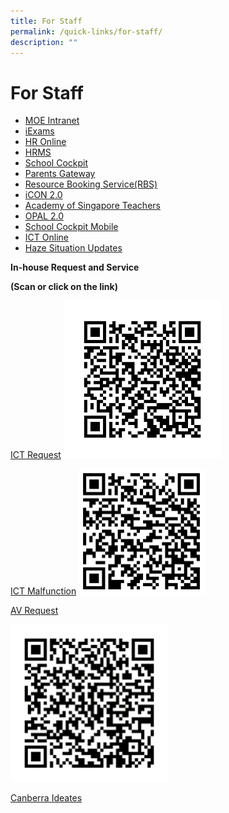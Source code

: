 ```yaml
---
title: For Staff
permalink: /quick-links/for-staff/
description: ""
---
```

# For Staff

* [MOE Intranet](http://intranet.moe.gov.sg/Pages/Home.aspx)
* [iExams](https://iexams.moe.gov.sg/xe/login.do)
* [HR Online](http://intranet.moe.gov.sg/hronline/Pages/Home.aspx)
* [HRMS](https://hrms.moe.gov.sg/CSTBsapwaAuth/UMELogin?RedirectPath=https://hrms.moe.gov.sg/irj/portal/)
* [School Cockpit](https://schoolcockpit.moe.gov.sg/CP/scapp/security)
* [Parents Gateway](https://pg.moe.edu.sg/)
* [Resource Booking Service(RBS)](https://rbs.avero-tech.com/login.html)
* [iCON 2.0](icon.moe.edu.sg)
* [Academy of Singapore Teachers](https://academyofsingaporeteachers.moe.edu.sg/)
* [OPAL 2.0](https://idm.opal2.moe.edu.sg/account/login?returnUrl=%2Fconnect%2Fauthorize%2Fcallback%3Fresponse_type%3Dcode%26client_id%3DOpal2WebApp%26state%3DCLTG_3bK0an9EuPXgLnJjdvhqoTm8rYfvx3zuAKXIwWcy%26redirect_uri%3Dhttps%253A%252F%252Fwww.opal2.moe.edu.sg%252Fapp%252Findex.html%26scope%3Droles%2520profile%2520cxprofile%2520openid%2520cxDomainInternalApi%26code_challenge%3DA-oS2cbv3VeUHpcftd6tjrV_WdsgDh5Bx1BMosQ1PXI%26code_challenge_method%3DS256%26nonce%3DCLTG_3bK0an9EuPXgLnJjdvhqoTm8rYfvx3zuAKXIwWcy)
* [School Cockpit Mobile](https://scmobile.moe.edu.sg/login)
* [ICT Online](https://ictconnection.moe.edu.sg/)
* [Haze Situation Updates](https://www.haze.gov.sg/)

**In-house Request and Service**

**(Scan or click on the link)**

[ICT Request](https://docs.google.com/forms/d/1tqihx_bx--Ar0z3Uf47f796aUMkFZik0dwbAdCdk-UM/viewform?edit_requested=true&fbzx=1118123659845629859)
<img src="/images/ICT%20Request.png" 
     style="width:50%">

[ICT Malfunction](https://docs.google.com/forms/d/1Jy-0GTZuWshOLO34uZgmZGCya6fPpXpvIfvyQ-wOZ1w/viewform?edit_requested=true)
<img src="/images/ICT%20Malfunction.png" 
     style="width:40%">

[AV Request](https://docs.google.com/forms/d/14yUQoP53PO1l3zqgkrxMlQ0z4a9u5O8nKVaTWCoarpc/viewform?edit_requested=true)

<img src="/images/AV%20Request.png" 
     style="width:50%">

[Canberra Ideates](https://docs.google.com/forms/d/1HwIMNkOfrENMlCE4zjTfXa8LjHJRnxhdkVtdb15DVcI/viewform?ts=5cd37f06&edit_requested=true)